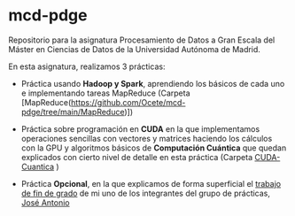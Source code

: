 # mcd-pdge

Repositorio para la asignatura Procesamiento de Datos a Gran Escala del Máster en Ciencias de Datos de la Universidad Autónoma de Madrid.

En esta asignatura, realizamos 3 prácticas:

- Práctica usando **Hadoop y Spark**, aprendiendo los básicos de cada uno e implementando tareas MapReduce (Carpeta [MapReduce(https://github.com/Ocete/mcd-pdge/tree/main/MapReduce)])

- Práctica sobre programación en **CUDA** en la que implementamos operaciones sencillas con vectores y matrices haciendo los cálculos con la GPU y algoritmos básicos de **Computación Cuántica** que quedan explicados con cierto nivel de detalle en esta práctica (Carpeta [CUDA-Cuantica](https://github.com/Ocete/mcd-pdge/tree/main/CUDA-Cuantica) )

- Práctica **Opcional**, en la que explicamos de forma superficial el [trabajo de fin de grado](https://github.com/Ocete/TFG) de mi uno de los integrantes del grupo de prácticas, [José Antonio](https://github.com/Ocete)